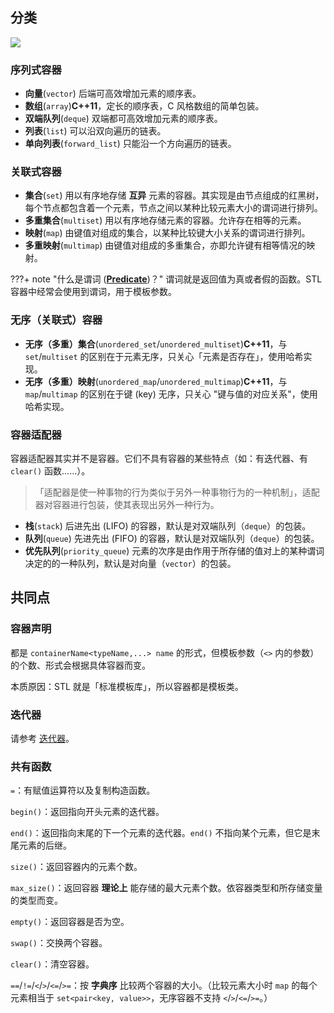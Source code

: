 ## 分类

![](images/container1.png)

### 序列式容器

-   **向量**(`vector`) 后端可高效增加元素的顺序表。
-   **数组**(`array`)**C++11**，定长的顺序表，C 风格数组的简单包装。
-   **双端队列**(`deque`) 双端都可高效增加元素的顺序表。
-   **列表**(`list`) 可以沿双向遍历的链表。
-   **单向列表**(`forward_list`) 只能沿一个方向遍历的链表。

### 关联式容器

-   **集合**(`set`) 用以有序地存储 **互异** 元素的容器。其实现是由节点组成的红黑树，每个节点都包含着一个元素，节点之间以某种比较元素大小的谓词进行排列。
-   **多重集合**(`multiset`) 用以有序地存储元素的容器。允许存在相等的元素。
-   **映射**(`map`) 由键值对组成的集合，以某种比较键大小关系的谓词进行排列。
-   **多重映射**(`multimap`) 由键值对组成的多重集合，亦即允许键有相等情况的映射。

???+ note "什么是谓词 ([**Predicate**](https://en.wikipedia.org/wiki/Predicate_%28mathematical_logic%29))？"
    谓词就是返回值为真或者假的函数。STL 容器中经常会使用到谓词，用于模板参数。

### 无序（关联式）容器

-   **无序（多重）集合**(`unordered_set`/`unordered_multiset`)**C++11**，与 `set`/`multiset` 的区别在于元素无序，只关心「元素是否存在」，使用哈希实现。
-   **无序（多重）映射**(`unordered_map`/`unordered_multimap`)**C++11**，与 `map`/`multimap` 的区别在于键 (key) 无序，只关心 "键与值的对应关系"，使用哈希实现。

### 容器适配器

容器适配器其实并不是容器。它们不具有容器的某些特点（如：有迭代器、有 `clear()` 函数……）。

> 「适配器是使一种事物的行为类似于另外一种事物行为的一种机制」，适配器对容器进行包装，使其表现出另外一种行为。

-   **栈**(`stack`) 后进先出 (LIFO) 的容器，默认是对双端队列（`deque`）的包装。
-   **队列**(`queue`) 先进先出 (FIFO) 的容器，默认是对双端队列（`deque`）的包装。
-   **优先队列**(`priority_queue`) 元素的次序是由作用于所存储的值对上的某种谓词决定的的一种队列，默认是对向量（`vector`）的包装。

## 共同点

### 容器声明

都是 `containerName<typeName,...> name` 的形式，但模板参数（`<>` 内的参数）的个数、形式会根据具体容器而变。

本质原因：STL 就是「标准模板库」，所以容器都是模板类。

### 迭代器

请参考 [迭代器](./iterator.md)。

### 共有函数

`=`：有赋值运算符以及复制构造函数。

`begin()`：返回指向开头元素的迭代器。

`end()`：返回指向末尾的下一个元素的迭代器。`end()` 不指向某个元素，但它是末尾元素的后继。

`size()`：返回容器内的元素个数。

`max_size()`：返回容器 **理论上** 能存储的最大元素个数。依容器类型和所存储变量的类型而变。

`empty()`：返回容器是否为空。

`swap()`：交换两个容器。

`clear()`：清空容器。

`==`/`!=`/`<`/`>`/`<=`/`>=`：按 **字典序** 比较两个容器的大小。（比较元素大小时 `map` 的每个元素相当于 `set<pair<key, value>>`，无序容器不支持 `<`/`>`/`<=`/`>=`。）
